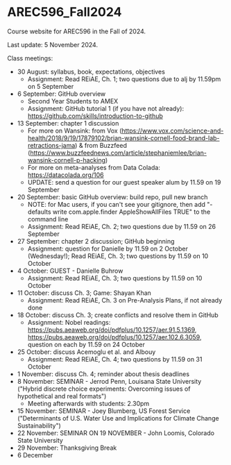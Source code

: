 # AREC596_Fall2024
Course website for AREC596 in the Fall of 2024. 

Last update: 5 November 2024.

Class meetings:
- 30 August: syllabus, book, expectations, objectives
  - Assignment: Read REiAE, Ch. 1; two questions due to alj by 11.59pm on 5 September 
- 6 September: GitHub overview
  - Second Year Students to AMEX
  - Assignment: GitHub tutorial 1 (if you have not already): https://github.com/skills/introduction-to-github
- 13 September: chapter 1 discussion
  - For more on Wansink: from Vox (https://www.vox.com/science-and-health/2018/9/19/17879102/brian-wansink-cornell-food-brand-lab-retractions-jama) & from Buzzfeed (https://www.buzzfeednews.com/article/stephaniemlee/brian-wansink-cornell-p-hacking)
  - For more on meta-analyses from Data Colada: https://datacolada.org/106
  - UPDATE: send a question for our guest speaker alum by 11.59 on 19 September
- 20 September: basic GitHub overview: build repo, pull new branch
  - NOTE: for Mac users, if you can't see your gitignore, then add "- defaults write com.apple.finder AppleShowAllFiles TRUE" to the command line
  - Assignment: Read REiAE, Ch. 2; two questions due by 11.59 on 26 September
- 27 September: chapter 2 discussion; GitHub beginning
  - Assignment: question for Danielle by 11.59 on 2 October (Wednesday!); Read REiAE, Ch. 3; two questions by 11.59 on 10 October
- 4 October: GUEST - Danielle Buhrow
  - Assignment: Read REiAE, Ch. 3; two questions by 11.59 on 10 October
- 11 October: discuss Ch. 3; Game: Shayan Khan
  - Assignment: Read REiAE, Ch. 3 on Pre-Analysis Plans, if not already done
- 18 October: discuss Ch. 3; create conflicts and resolve them in GitHub
  - Assignment: Nobel readings: https://pubs.aeaweb.org/doi/pdfplus/10.1257/aer.91.5.1369, https://pubs.aeaweb.org/doi/pdfplus/10.1257/aer.102.6.3059, question on each by 11.59 on 24 October
- 25 October: discuss Acemoglu et al. and Albouy
  - Assignment: Read REiAE, Ch. 4; two questions by 11.59 on 31 October
- 1 November: discuss Ch. 4; reminder about thesis deadlines
- 8 November: SEMINAR - Jerrod Penn, Louisana State University ("Hybrid discrete choice experiments: Overcoming issues of hypothetical and real formats")
  - Meeting afterwards with students: 2.30pm
- 15 November: SEMINAR - Joey Blumberg, US Forest Service ("Determinants of U.S. Water Use and Implications for Climate Change Sustainability")
- 22 November: SEMINAR ON 19 NOVEMBER - John Loomis, Colorado State University 
- 29 November: Thanksgiving Break
- 6 December
